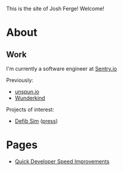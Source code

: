 This is the site of Josh Ferge! Welcome!

# About

## Work

I'm currently a software engineer at [Sentry.io](https://sentry.io)

Previously:

- [unspun.io](https://unspun.io)
- [Wunderkind](https:///wunderkind.co)

Projects of interest:

- [Defib Sim](/Defibrillator-Simulator/)
  ([press](https://www.colorado.edu/cs/2016/06/21/recent-alum-helps-develop-disruptive-simulated-defibrillator))

# Pages

- [Quick Developer Speed Improvements](/pages/dev.html)
